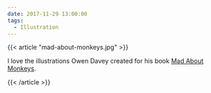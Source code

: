 ```yaml
---
date: 2017-11-29 13:00:00
tags:
  - Illustration
---
```


{{< article "mad-about-monkeys.jpg" >}}

I love the illustrations Owen Davey created for his book [Mad About Monkeys](http://owendavey.com/Mad-about-Monkeys).

{{< /article >}}
